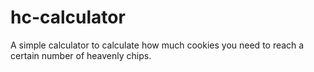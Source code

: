 # hc-calculator
A simple calculator to calculate how much cookies you need to reach a certain number of heavenly chips.
